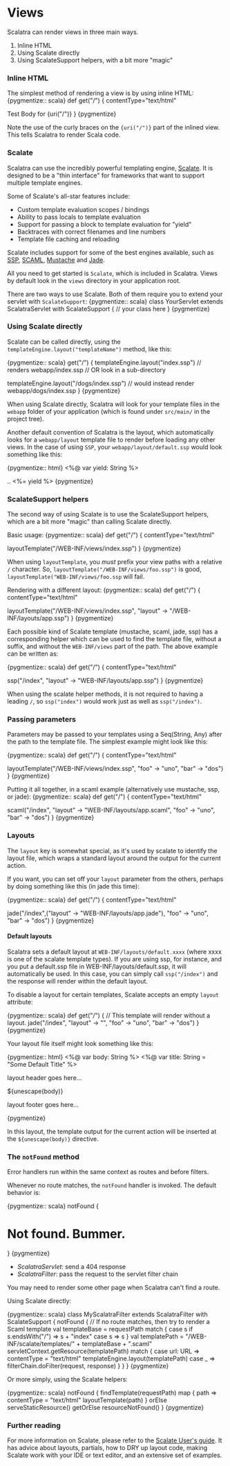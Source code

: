Views
=====

Scalatra can render views in three main ways.

1. Inline HTML
1. Using Scalate directly
1. Using ScalateSupport helpers, with a bit more "magic"

### Inline HTML

The simplest method of rendering a view is by using inline HTML:
{pygmentize:: scala}
def get("/") {
  contentType="text/html"

  <html>
  <head><title>Test</title></head>
  <body>Test Body for {uri("/")}</body>
  </html>
}
{pygmentize}

Note the use of the curly braces on the `{uri("/")}` part of the inlined view.
This tells Scalatra to render Scala code.

### Scalate

Scalatra can use the incredibly powerful templating engine,
[Scalate][scalate]. It is designed to be a "thin interface" for frameworks
that want to support multiple template engines.

[scalate]: http://scalate.fusesource.org/documentation/user-guide.html

Some of Scalate's all-star features include:

*   Custom template evaluation scopes / bindings
*   Ability to pass locals to template evaluation
*   Support for passing a block to template evaluation for "yield"
*   Backtraces with correct filenames and line numbers
*   Template file caching and reloading

Scalate includes support for some of the best engines available, such as
[SSP][ssp], [SCAML][scaml], [Mustache][mustache] and [Jade][jade].

[ssp]: http://scalate.fusesource.org/documentation/ssp-reference.html
[scaml]: http://scalate.fusesource.org/documentation/scaml-reference.html
[mustache]: http://scalate.fusesource.org/documentation/mustache.html
[jade]: http://scalate.fusesource.org/documentation/jade.html

All you need to get started is `Scalate`, which is included in Scalatra. Views
by default look in the `views` directory in your application root.

There are two ways to use Scalate. Both of them require you to extend your
servlet with `ScalateSupport`:
{pygmentize:: scala}
class YourServlet extends ScalatraServlet with ScalateSupport {
  // your class here
}
{pygmentize}

### Using Scalate directly

Scalate can be called directly, using the
`templateEngine.layout("templateName")` method, like this:

{pygmentize:: scala}
get("/") {
  templateEngine.layout("index.ssp")
  // renders webapp/index.ssp
  // OR look in a sub-directory

  templateEngine.layout("/dogs/index.ssp")
  // would instead render webapp/dogs/index.ssp
}
{pygmentize}

When using Scalate directly, Scalatra will look for your template files
in the `webapp` folder of your application (which is found under `src/main/`
in the project tree).

Another default convention of Scalatra is the layout, which automatically
looks for a `webapp/layout` template file to render before loading any
other views. In the case of using `SSP`, your `webapp/layout/default.ssp`
would look something like this:

{pygmentize:: html}
<%@ var yield: String %>
<html>
  <head>..</head>
  <body>
    <%= yield %>
  </body>
</html>
{pygmentize}

### ScalateSupport helpers

The second way of using Scalate is to use the ScalateSupport helpers, which
are a bit more "magic" than calling Scalate directly.

Basic usage:
{pygmentize:: scala}
def get("/") {
  contentType="text/html"

  layoutTemplate("/WEB-INF/views/index.ssp")
}
{pygmentize}

When using `layoutTemplate`, you *must* prefix your view paths with a relative `/`
character. So, `layoutTemplate("/WEB-INF/views/foo.ssp")` is good, `layoutTemplate("WEB-INF/views/foo.ssp`
will fail.

Rendering with a different layout:
{pygmentize:: scala}
def get("/") {
  contentType="text/html"

  layoutTemplate("/WEB-INF/views/index.ssp", "layout" -> "/WEB-INF/layouts/app.ssp")
}
{pygmentize}

Each possible kind of Scalate template (mustache, scaml, jade, ssp) has a
corresponding helper which can be used to find the template file, without a
suffix, and without the `WEB-INF/views` part of the path. The above example can be
written as:

{pygmentize:: scala}
def get("/") {
  contentType="text/html"

  ssp("/index", "layout" -> "WEB-INF/layouts/app.ssp")
}
{pygmentize}

When using the scalate helper methods, it is not required to having a leading `/`, so
`ssp("index")` would work just as well as `ssp("/index")`.

### Passing parameters

Parameters may be passed to your templates using a Seq(String, Any) after the
path to the template file. The simplest example might look like this:

{pygmentize:: scala}
def get("/") {
  contentType="text/html"

  layoutTemplate("/WEB-INF/views/index.ssp", "foo" -> "uno", "bar" -> "dos")
}
{pygmentize}

Putting it all together, in a scaml example (alternatively use mustache, ssp,
or jade):
{pygmentize:: scala}
def get("/") {
  contentType="text/html"

  scaml("/index", "layout" -> "WEB-INF/layouts/app.scaml", "foo" -> "uno", "bar" -> "dos")
}
{pygmentize}

### Layouts

The `layout` key is somewhat special, as it's used by scalate to identify the
layout file, which wraps a standard layout around the output for the current
action.

If you want, you can set off your `layout` parameter from the others, perhaps
by doing something like this (in jade this time):

{pygmentize:: scala}
def get("/") {
  contentType="text/html"

  jade("/index",("layout" -> "WEB-INF/layouts/app.jade"), "foo" -> "uno", "bar" -> "dos")
}
{pygmentize}

#### Default layouts

Scalatra sets a default layout at `WEB-INF/layouts/default.xxxx` (where xxxx
is one of the scalate template types). If you are using ssp, for instance, and
you put a default.ssp file in WEB-INF/layouts/default.ssp, it will
automatically be used. In this case, you can simply call `ssp("/index")` and the
response will render within the default layout.

To disable a layout for certain templates, Scalate accepts an empty `layout`
attribute:

{pygmentize:: scala}
def get("/") {
  // This template will render without a layout.
  jade("/index", "layout" -> "", "foo" -> "uno", "bar" -> "dos")
}
{pygmentize}

Your layout file itself might look something like this:

{pygmentize:: html}
<%@ var body: String %>
<%@ var title: String = "Some Default Title" %>
<html>
<head>
  <title>${title}</title>
</head>
<body>
  <p>layout header goes here...</p>

  ${unescape(body)}

  <p>layout footer goes here...</p>
</body>
</html>
{pygmentize}

In this layout, the template output for the current action will be inserted
at the `${unescape(body)}` directive.


### The `notFound` method

Error handlers run within the same context as routes and before filters.

Whenever no route matches, the `notFound` handler is invoked.  The default
behavior is:

{pygmentize:: scala}
notFound {
  <h1>Not found. Bummer.</h1>
}
{pygmentize}

* _ScalatraServlet_: send a 404 response
* _ScalatraFilter_: pass the request to the servlet filter chain

You may need to render some other page when Scalatra can't find a route.

Using Scalate directly:

{pygmentize:: scala}
class MyScalatraFilter extends ScalatraFilter with ScalateSupport {
  notFound {
    // If no route matches, then try to render a Scaml template
    val templateBase = requestPath match {
      case s if s.endsWith("/") => s + "index"
      case s => s
    }
    val templatePath = "/WEB-INF/scalate/templates/" + templateBase + ".scaml"
    servletContext.getResource(templatePath) match {
      case url: URL =>
        contentType = "text/html"
        templateEngine.layout(templatePath)
      case _ =>
        filterChain.doFilter(request, response)
    }
  }
}
{pygmentize}

Or more simply, using the Scalate helpers:

{pygmentize:: scala}
notFound {
  findTemplate(requestPath) map { path =>
    contentType = "text/html"
    layoutTemplate(path)
  } orElse serveStaticResource() getOrElse resourceNotFound()
}
{pygmentize}

### Further reading

For more information on Scalate, please refer to the [Scalate User's guide][sug].
It has advice about layouts, partials, how to DRY up layout code, making Scalate
work with your IDE or text editor, and an extensive set of examples.

[sug]: http://scalate.fusesource.org/documentation/user-guide.html
